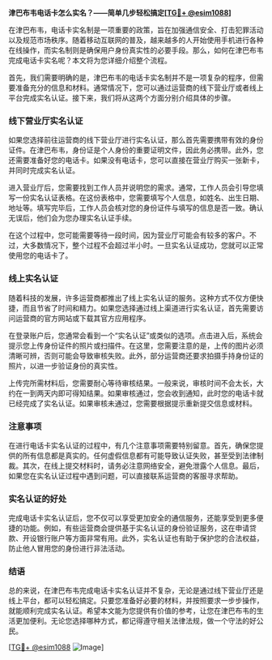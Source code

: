 **津巴布韦电话卡怎么实名？——简单几步轻松搞定[[TG💪+ @esim1088](https://t.me/s/esim1088)]**

在津巴布韦，电话卡实名制是一项重要的政策，旨在加强通信安全、打击犯罪活动以及规范市场秩序。随着移动互联网的普及，越来越多的人开始使用手机进行各种在线操作，而实名制则是确保用户身份真实性的必要手段。那么，如何在津巴布韦完成电话卡实名呢？本文将为您详细介绍整个流程。

首先，我们需要明确的是，津巴布韦的电话卡实名制并不是一项复杂的程序，但需要准备充分的信息和材料。通常情况下，您可以通过运营商的线下营业厅或者线上平台完成实名认证。接下来，我们将从这两个方面分别介绍具体的步骤。

### 线下营业厅实名认证

如果您选择前往运营商的线下营业厅进行实名认证，那么首先需要携带有效的身份证件。在津巴布韦，身份证是个人身份的重要证明文件，因此务必携带。此外，您还需要准备好您的电话卡。如果没有电话卡，您可以直接在营业厅购买一张新卡，并同时完成实名认证。

进入营业厅后，您需要找到工作人员并说明您的需求。通常，工作人员会引导您填写一份实名认证表格。在这份表格中，您需要填写个人信息，如姓名、出生日期、地址等。填写完毕后，工作人员会核对您的身份证件与填写的信息是否一致。确认无误后，他们会为您办理实名认证手续。

在这个过程中，您可能需要等待一段时间，因为营业厅可能会有较多的客户。不过，大多数情况下，整个过程不会超过半小时。一旦实名认证成功，您就可以正常使用您的电话卡了。

### 线上实名认证

随着科技的发展，许多运营商都推出了线上实名认证的服务。这种方式不仅方便快捷，而且节省了时间和精力。如果您选择通过线上渠道进行实名认证，首先需要访问运营商的官方网站或下载其官方应用程序。

在登录账户后，您通常会看到一个“实名认证”或类似的选项。点击进入后，系统会提示您上传身份证件的照片或扫描件。在这里，您需要注意的是，上传的图片必须清晰可辨，否则可能会导致审核失败。此外，部分运营商还要求拍摄手持身份证的照片，以进一步验证身份的真实性。

上传完所需材料后，您需要耐心等待审核结果。一般来说，审核时间不会太长，大约在一到两天内即可得知结果。如果审核通过，您会收到通知，此时您的电话卡就已经完成了实名认证。如果审核未通过，您需要根据提示重新提交信息或材料。

### 注意事项

在进行电话卡实名认证的过程中，有几个注意事项需要特别留意。首先，确保您提供的所有信息都是真实的。任何虚假信息都有可能导致认证失败，甚至受到法律制裁。其次，在线上提交材料时，请务必注意网络安全，避免泄露个人信息。最后，如果您在实名认证过程中遇到问题，可以直接联系运营商的客服寻求帮助。

### 实名认证的好处

完成电话卡实名认证后，您不仅可以享受更加安全的通信服务，还能享受到更多便捷的功能。例如，有些运营商会提供基于实名认证的身份验证服务，这在申请贷款、开设银行账户等方面非常有用。此外，实名认证也有助于保护您的合法权益，防止他人冒用您的身份进行非法活动。

### 结语

总的来说，在津巴布韦完成电话卡实名认证并不复杂，无论是通过线下营业厅还是线上平台，都可以轻松搞定。只要您准备好必要的材料，并按照要求一步步操作，就能顺利完成实名认证。希望本文能为您提供有价值的参考，让您在津巴布韦的生活更加便利。无论您选择哪种方式，都记得遵守相关法律法规，做一个守法的好公民。

[[TG💪+ @esim1088](https://t.me/s/esim1088) ![Image](https://i.postimg.cc/4NQfJmqS/Snipaste-2025-05-13-00-14-12.png)]